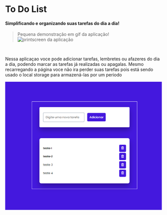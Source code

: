 # To Do List

#### Simplificando e organizando suas tarefas do dia a dia!

> Pequena demonstração em gif da aplicação!
> <img src="./assets/todolist.gif" alt="printscreen da aplicação">

<br>

<p>Nessa aplicaçao voce pode adicionar tarefas, lembretes ou afazeres do dia a dia, podendo marcar as tarefas já realizadas ou apagalas. Mesmo recarregando a página voce não ira perder suas tarefas pois está sendo usado o local storage para armazená-las por um periodo</p>

  <img src="./assets/toDoList.png" alt="printscreen da aplicação">

